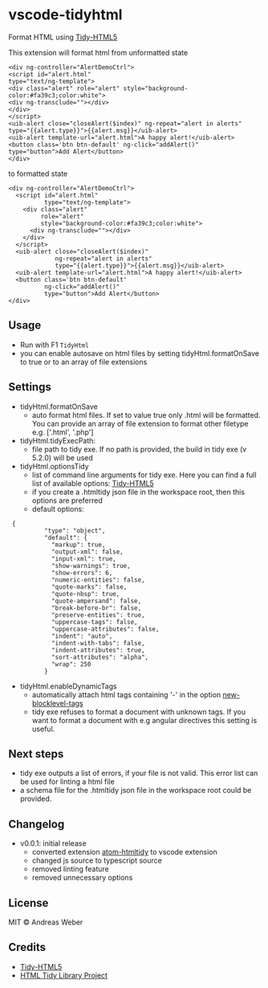 # vscode-tidyhtml

Format HTML using [Tidy-HTML5](http://www.html-tidy.org/)

This extension will format html from unformatted state

```
<div ng-controller="AlertDemoCtrl">
<script id="alert.html"
type="text/ng-template">
<div class="alert" role="alert" style="background-color:#fa39c3;color:white">
<div ng-transclude=""></div>
</div>
</script>
<uib-alert close="closeAlert($index)" ng-repeat="alert in alerts" type="{{alert.type}}">{{alert.msg}}</uib-alert>
<uib-alert template-url="alert.html">A happy alert!</uib-alert>
<button class='btn btn-default' ng-click="addAlert()" type="button">Add Alert</button>
</div>
```

to formatted state
```
<div ng-controller="AlertDemoCtrl">
  <script id="alert.html"
          type="text/ng-template">
    <div class="alert"
         role="alert"
         style="background-color:#fa39c3;color:white">
      <div ng-transclude=""></div>
    </div>
  </script>
  <uib-alert close="closeAlert($index)"
             ng-repeat="alert in alerts"
             type="{{alert.type}}">{{alert.msg}}</uib-alert>
  <uib-alert template-url="alert.html">A happy alert!</uib-alert>
  <button class='btn btn-default'
          ng-click="addAlert()"
          type="button">Add Alert</button>
</div>
```

## Usage

* Run with F1 ```TidyHtml```
* you can enable autosave on html files by setting tidyHtml.formatOnSave to true or to an array of file extensions

## Settings
* tidyHtml.formatOnSave
    * auto format html files. If set to value true only .html will be formatted. You can provide an array of file extension to format other filetype e.g. ['.html', '.php']
* tidyHtml.tidyExecPath:
    * file path to tidy exe. If no path is provided, the build in tidy exe (v 5.2.0) will be used
* tidyHtml.optionsTidy
    * list of command line arguments for tidy exe. Here you can find a full list of available options: [Tidy-HTML5](http://api.html-tidy.org/tidy/quickref_5.2.0.html)
    * if you create a .htmltidy json file in the workspace root, then this options are preferred
    * default options:
```
 {
          "type": "object",
          "default": {
            "markup": true,
            "output-xml": false,
            "input-xml": true,
            "show-warnings": true,
            "show-errors": 6,
            "numeric-entities": false,
            "quote-marks": false,
            "quote-nbsp": true,
            "quote-ampersand": false,
            "break-before-br": false,
            "preserve-entities": true,
            "uppercase-tags": false,
            "uppercase-attributes": false,
            "indent": "auto",
            "indent-with-tabs": false,
            "indent-attributes": true,
            "sort-attributes": "alpha",
            "wrap": 250
          }
```
* tidyHtml.enableDynamicTags
    * automatically attach html tags containing '-' in the option [new-blocklevel-tags](http://api.html-tidy.org/tidy/quickref_5.2.0.html#new-blocklevel-tags)
    * tidy exe refuses to format a document with unknown tags. If you want to format a document with e.g angular directives this setting is useful.


## Next steps
* tidy exe outputs a list of errors, if your file is not valid. This error list can be used for linting a html file
* a schema file for the .htmltidy json file in the workspace root could be provided.

## Changelog

* v0.0.1: initial release
    * converted extension [atom-htmltidy](https://atom.io/packages/atom-htmltidy) to vscode extension
    * changed js source to typescript source
    * removed linting feature
    * removed unnecessary options

## License

MIT © Andreas Weber

Credits
-------
* [Tidy-HTML5](http://www.htacg.org/tidy-html5/)
* [HTML Tidy Library Project](http://tidy.sourceforge.net/)
